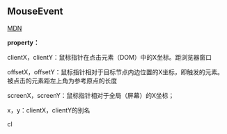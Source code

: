 ## MouseEvent

[MDN](https://developer.mozilla.org/zh-CN/docs/Web/API/MouseEvent)



**property：**

clientX，clientY：鼠标指针在点击元素（DOM）中的X坐标。距浏览器窗口

offsetX，offsetY：鼠标指针相对于目标节点内边位置的X坐标，即触发的元素。被点击的元素距左上角为参考原点的长度

screenX，screenY：鼠标指针相对于全局（屏幕）的X坐标；

x，y：clientX，clientY的别名

cl